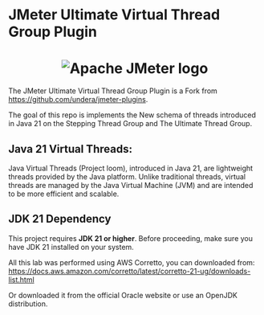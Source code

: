 # JMeter Ultimate Virtual Thread Group Plugin

<h1 align="center"><img src="https://jmeter.apache.org/images/logo.svg" alt="Apache JMeter logo" /></h1>

The JMeter Ultimate Virtual Thread Group Plugin is a Fork from https://github.com/undera/jmeter-plugins.

The goal of this repo is implements the New schema of threads introduced in Java 21 on the Stepping Thread Group and The Ultimate Thread Group.

## Java 21 Virtual Threads: ##  

Java Virtual Threads (Project loom), introduced in Java 21, are lightweight threads provided by the Java platform. Unlike traditional threads, virtual threads are managed by the Java Virtual Machine (JVM) and are intended to be more efficient and scalable.

## JDK 21 Dependency

This project requires **JDK 21 or higher**. Before proceeding, make sure you have JDK 21 installed on your system.

All this lab was performed using AWS Corretto, you can downloaded from: https://docs.aws.amazon.com/corretto/latest/corretto-21-ug/downloads-list.html

Or downloaded it from the official Oracle website or use an OpenJDK distribution.